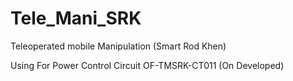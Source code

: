 # Tele_Mani_SRK
Teleoperated mobile Manipulation (Smart Rod Khen)

Using For Power Control Circuit
OF-TMSRK-CT011 (On Developed)
